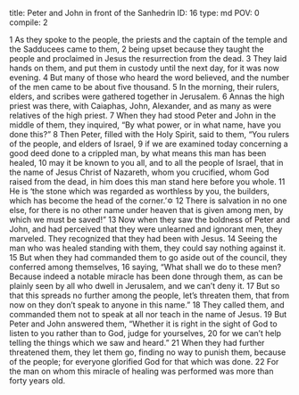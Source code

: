 title:          Peter and John in front of the Sanhedrin
ID:             16
type:           md
POV:            0
compile:        2


 1 As they spoke to the people, the priests and the captain of the temple and the Sadducees came to them, 2 being upset because they taught the people and proclaimed in Jesus the resurrection from the dead. 3 They laid hands on them, and put them in custody until the next day, for it was now evening. 4 But many of those who heard the word believed, and the number of the men came to be about five thousand.
5 In the morning, their rulers, elders, and scribes were gathered together in Jerusalem. 6 Annas the high priest was there, with Caiaphas, John, Alexander, and as many as were relatives of the high priest. 7 When they had stood Peter and John in the middle of them, they inquired, “By what power, or in what name, have you done this?”
8 Then Peter, filled with the Holy Spirit, said to them, “You rulers of the people, and elders of Israel, 9 if we are examined today concerning a good deed done to a crippled man, by what means this man has been healed, 10 may it be known to you all, and to all the people of Israel, that in the name of Jesus Christ of Nazareth, whom you crucified, whom God raised from the dead, in him does this man stand here before you whole. 11 He is ‘the stone which was regarded as worthless by you, the builders, which has become the head of the corner.’✡ 12 There is salvation in no one else, for there is no other name under heaven that is given among men, by which we must be saved!”
13 Now when they saw the boldness of Peter and John, and had perceived that they were unlearned and ignorant men, they marveled. They recognized that they had been with Jesus. 14 Seeing the man who was healed standing with them, they could say nothing against it. 15 But when they had commanded them to go aside out of the council, they conferred among themselves, 16 saying, “What shall we do to these men? Because indeed a notable miracle has been done through them, as can be plainly seen by all who dwell in Jerusalem, and we can’t deny it. 17 But so that this spreads no further among the people, let’s threaten them, that from now on they don’t speak to anyone in this name.” 18 They called them, and commanded them not to speak at all nor teach in the name of Jesus.
19 But Peter and John answered them, “Whether it is right in the sight of God to listen to you rather than to God, judge for yourselves, 20 for we can’t help telling the things which we saw and heard.”
21 When they had further threatened them, they let them go, finding no way to punish them, because of the people; for everyone glorified God for that which was done. 22 For the man on whom this miracle of healing was performed was more than forty years old. 